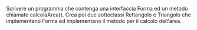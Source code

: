 Scrivere un programma che contenga una interfaccia Forma ed un metodo chiamato calcolaArea().
Crea poi due sottoclassi Rettangolo e Triangolo che implementano Forma ed implementano il metodo per il calcolo dell'area.

